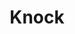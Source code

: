 ---
title: "Knock"
index:
  - knock
permalink: /spells/knock/
tags:
  - Spell
  - 2nd Level
  - Transmutation
available_for:
  - Bard
  - Sorcerer
  - Wizard
level: "2nd Level"
school: "Transmutation"
range: "60 ft"
comp:
  - V
description: |
  Choose an object that you can see within range. The object can be a door, a box, a chest, a set of manacles, a padlock, or another object that contains a mundane or magical means that prevents access.

  A target that is held shut by a mundane lock or that is stuck or barred becomes unlocked, unstuck, or unbarred. If the object has multiple locks, only one of them is unlocked.

  If you choose a target that is held shut with arcane lock, that spell is suppressed for 10 minutes, during which time the target can be opened and shut normally.

  When you cast the spell, a loud knock, audible from as far away as 300 feet, emanates from the target object.
excerpt: "Choose an object that you can see within range."
source: "Basic Rules"
---